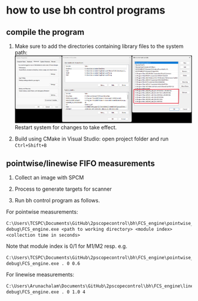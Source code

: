 # how to use bh control programs

## compile the program

1. Make sure to add the directories containing library files to the system path:
![set system path](screenshots/edit_path_annot.png)
Restart system for changes to take effect.

1. Build using CMake in Visual Studio: open project folder and run `Ctrl+Shift+B`


## pointwise/linewise FIFO measurements

1. Collect an image with SPCM

1. Process to generate targets for scanner

1. Run bh control program as follows.

For pointwise measurements:
```
C:\Users\TCSPC\Documents\GitHub\2pscopecontrol\bh\FCS_engine\pointwise_FIFO\out\build\x64-debug\FCS_engine.exe <path to working directory> <module index> <collection time in seconds>
```
Note that module index is 0/1 for M1/M2 resp. e.g.
```
C:\Users\TCSPC\Documents\GitHub\2pscopecontrol\bh\FCS_engine\pointwise_FIFO\out\build\x64-debug\FCS_engine.exe . 0 0.6
```

For linewise measurements:
```
C:\Users\Arunachalam\Documents\GitHub\2pscopecontrol\bh\FCS_engine\linescan_FIFO\out\build\x64-debug\FCS_engine.exe . 0 1.0 4
```